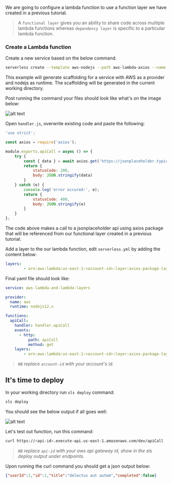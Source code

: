 
We are going to configure a lambda function to use a function layer we have created in a previous tutorial.

> A `functional layer` gives you an ability to share code across multiple lambda functions whereas `dependency layer` is specific to a particular lambda function.

### Create a Lambda function

Create a new service based on the below command.

```zsh
serverless create --template aws-nodejs --path aws-lambda-axios --name aws-lambda-and-lambda-layers
```
This example will generate scaffolding for a service with AWS as a provider and nodejs as runtime. The scaffolding will be generated in the current working directory.

Post running the command your files should look like what's on the image below:

![alt text](https://nextjs-portfolio.s3.amazonaws.com/aws-lambda-layers.jpg "AWS Lambda Layers")

Open `handler.js`, overwrite existing code and paste the following:

```javascript
'use strict';

const axios = require('axios');

module.exports.apiCall = async () => {
    try {
        const { data } = await axios.get('https://jsonplaceholder.typicode.com/todos/1');
        return {
            statusCode: 200,
            body: JSON.stringify(data)
        }
    } catch (e) {
        console.log('error occured:', e);
        return {
            statusCode: 400,
            body: JSON.stringify(e)
        }
    }
};

```

The code above makes a call to a jsonplaceholder api using axios package that will be referenced from our functional layer created in a previous tutorial.

Add a layer to the our lambda function, edit `serverless.yml` by adding the content below:

```yaml
layers:
        - arn:aws:lambda:us-east-1:<account-id>:layer:axios-package-layer:1
```

Final yaml file should look like:

```yaml
service: aws-lambda-and-lambda-layers

provider:
  name: aws
  runtime: nodejs12.x

functions:
  apiCall:
    handler: handler.apiCall
    events:
      - http:
          path: apiCall
          method: get
    layers:
        - arn:aws:lambda:us-east-1:<account-id>:layer:axios-package-layer:1
```

> _`NB` replace `account-id` with your account's id._

## It's time to deploy

In your working directory run `sls deploy` command:

```bash
sls deploy
```
You should see the below output if all goes well:

![alt text](https://nextjs-portfolio.s3.amazonaws.com/aws-sls-deploy-lambda.png "AWS Lambda Layers")

Let's test out function, run this command:

```bash
curl https://<api-id>.execute-api.us-east-1.amazonaws.com/dev/apiCall
```

> _`NB` replace `api-id` with your aws api gateway id, show in the sls deploy output under endpoints._

Upon running the curl command you should get a json output below:

```json
{"userId":1,"id":1,"title":"delectus aut autem","completed":false}
```
